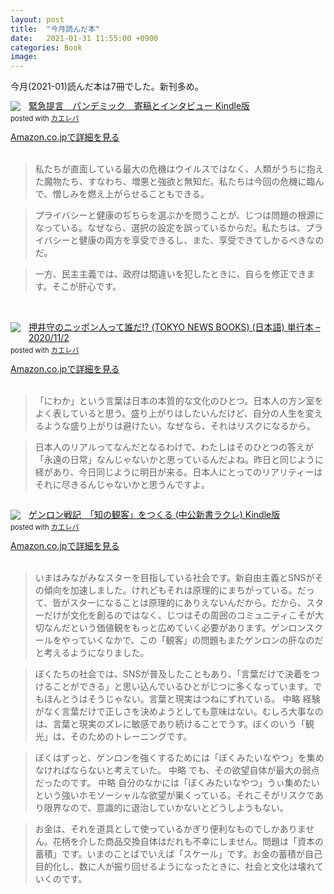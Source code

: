 ```yaml
---
layout: post
title:  "今月読んだ本"
date:   2021-01-31 11:55:00 +0900
categories: Book
image: 
---
```

今月(2021-01)読んだ本は7冊でした。新刊多め。<br>


<div class="krb-amzlt-box" style="margin-bottom:0px;"><div class="krb-amzlt-image" style="float:left;margin:0px 12px 1px 0px;"><a href="https://www.amazon.co.jp/dp/B08JG7BQHK?&linkCode=li2&tag=peipeipe-22&linkId=4d8b4a8e38c084aa1fa3372e58ac4ed7&language=ja_JP&ref_=as_li_ss_il" target="_blank" rel="nofollow" rel="nofollow"><img border="0" src="https://m.media-amazon.com/images/I/41+R8Hbf0FL._SL300_.jpg" ></a><img src="https://ir-jp.amazon-adsystem.com/e/ir?t=peipeipe-22&language=ja_JP&l=li2&o=9&a=B08JG7BQHK" width="1" height="1" border="0" alt="" style="border:none !important; margin:0px !important;" /></div><div class="krb-amzlt-info" style="line-height:120%; margin-bottom: 10px"><div class="krb-amzlt-name" style="margin-bottom:10px;line-height:120%"><a href="https://www.amazon.co.jp/dp/B08JG7BQHK?&linkCode=li2&tag=peipeipe-22&linkId=4d8b4a8e38c084aa1fa3372e58ac4ed7&language=ja_JP&ref_=as_li_ss_il" name="amazletlink" target="_blank" rel="nofollow" rel="nofollow">緊急提言　パンデミック　寄稿とインタビュー Kindle版</a><div class="krb-amzlt-powered-date" style="font-size:80%;margin-top:5px;line-height:120%">posted with <a href="https://kaereba.com/wind/" title="amazlet" target="_blank" rel="nofollow" rel="nofollow">カエレバ</a></div></div><div class="krb-amzlt-detail"></div><div class="krb-amzlt-sub-info" style="float: left;"><div class="krb-amzlt-link" style="margin-top: 5px"><a href="https://www.amazon.co.jp/dp/B08JG7BQHK?&linkCode=li2&tag=peipeipe-22&linkId=4d8b4a8e38c084aa1fa3372e58ac4ed7&language=ja_JP&ref_=as_li_ss_il" name="amazletlink" target="_blank" rel="nofollow" rel="nofollow">Amazon.co.jpで詳細を見る</a></div></div></div><div class="krb-amzlt-footer" style="clear: left"></div></div><br>
<blockquote>
私たちが直面している最大の危機はウイルスではなく、人類がうちに抱えた魔物たち、すなわち、増悪と強欲と無知だ。私たちは今回の危機に臨んで、憎しみを燃え上がらせることもできる。
</blockquote>
<blockquote>
プライバシーと健康のぢちらを選ぶかを問うことが、じつは問題の根源になっている。なぜなら、選択の設定を誤っているからだ。私たちは、プライバシーと健康の両方を享受できるし、また、享受できてしかるべきなのだ。
</blockquote>
<blockquote>
一方、民主主義では、政府は間違いを犯したときに、自らを修正できます。そこが肝心です。
</blockquote><br>
<br>
<div class="krb-amzlt-box" style="margin-bottom:0px;"><div class="krb-amzlt-image" style="float:left;margin:0px 12px 1px 0px;"><a href="https://www.amazon.co.jp/dp/406521470X?&linkCode=li2&tag=peipeipe-22&linkId=68ea27ee01b04ef8f86b60ba61686008&language=ja_JP&ref_=as_li_ss_il" target="_blank" rel="nofollow" rel="nofollow"><img border="0" src="https://m.media-amazon.com/images/I/51p35oimvQL._SL300_.jpg" ></a><img src="https://ir-jp.amazon-adsystem.com/e/ir?t=peipeipe-22&language=ja_JP&l=li2&o=9&a=406521470X" width="1" height="1" border="0" alt="" style="border:none !important; margin:0px !important;" /></div><div class="krb-amzlt-info" style="line-height:120%; margin-bottom: 10px"><div class="krb-amzlt-name" style="margin-bottom:10px;line-height:120%"><a href="https://www.amazon.co.jp/dp/406521470X?&linkCode=li2&tag=peipeipe-22&linkId=68ea27ee01b04ef8f86b60ba61686008&language=ja_JP&ref_=as_li_ss_il" name="amazletlink" target="_blank" rel="nofollow" rel="nofollow">押井守のニッポン人って誰だ!? (TOKYO NEWS BOOKS) (日本語) 単行本 – 2020/11/2</a><div class="krb-amzlt-powered-date" style="font-size:80%;margin-top:5px;line-height:120%">posted with <a href="https://kaereba.com/wind/" title="amazlet" target="_blank" rel="nofollow" rel="nofollow">カエレバ</a></div></div><div class="krb-amzlt-detail"></div><div class="krb-amzlt-sub-info" style="float: left;"><div class="krb-amzlt-link" style="margin-top: 5px"><a href="https://www.amazon.co.jp/dp/406521470X?&linkCode=li2&tag=peipeipe-22&linkId=68ea27ee01b04ef8f86b60ba61686008&language=ja_JP&ref_=as_li_ss_il" name="amazletlink" target="_blank" rel="nofollow" rel="nofollow">Amazon.co.jpで詳細を見る</a></div></div></div><div class="krb-amzlt-footer" style="clear: left"></div></div><br>
<blockquote>
「にわか」という言葉は日本の本質的な文化のひとつ。日本人の方ン室をよく表していると思う。盛り上がりはしたいんだけど、自分の人生を変えるような盛り上がりは避けたい。なぜなら、それはリスクになるから。
</blockquote>
<blockquote>
日本人のリアルってなんだとなるわけで、わたしはそのひとつの答えが「永遠の日常」なんじゃないかと思っているんだよね。昨日と同じように経があり、今日同じように明日が来る。日本人にとってのリアリティーはそれに尽きるんじゃないかと思うんですよ。
</blockquote><br>
<div class="krb-amzlt-box" style="margin-bottom:0px;"><div class="krb-amzlt-image" style="float:left;margin:0px 12px 1px 0px;"><a href="https://www.amazon.co.jp/dp/B08Q39PN6K?&linkCode=li2&tag=peipeipe-22&linkId=c3970e44fb73066fc2703f50e5bb2d3a&language=ja_JP&ref_=as_li_ss_il" target="_blank" rel="nofollow" rel="nofollow"><img border="0" src="https://m.media-amazon.com/images/I/51qOoQTqHvL._SL300_.jpg" ></a><img src="https://ir-jp.amazon-adsystem.com/e/ir?t=peipeipe-22&language=ja_JP&l=li2&o=9&a=B08Q39PN6K" width="1" height="1" border="0" alt="" style="border:none !important; margin:0px !important;" /></div><div class="krb-amzlt-info" style="line-height:120%; margin-bottom: 10px"><div class="krb-amzlt-name" style="margin-bottom:10px;line-height:120%"><a href="https://www.amazon.co.jp/dp/B08Q39PN6K?&linkCode=li2&tag=peipeipe-22&linkId=c3970e44fb73066fc2703f50e5bb2d3a&language=ja_JP&ref_=as_li_ss_il" name="amazletlink" target="_blank" rel="nofollow" rel="nofollow">ゲンロン戦記　「知の観客」をつくる (中公新書ラクレ) Kindle版</a><div class="krb-amzlt-powered-date" style="font-size:80%;margin-top:5px;line-height:120%">posted with <a href="https://kaereba.com/wind/" title="amazlet" target="_blank" rel="nofollow" rel="nofollow">カエレバ</a></div></div><div class="krb-amzlt-detail"></div><div class="krb-amzlt-sub-info" style="float: left;"><div class="krb-amzlt-link" style="margin-top: 5px"><a href="https://www.amazon.co.jp/dp/B08Q39PN6K?&linkCode=li2&tag=peipeipe-22&linkId=c3970e44fb73066fc2703f50e5bb2d3a&language=ja_JP&ref_=as_li_ss_il" name="amazletlink" target="_blank" rel="nofollow" rel="nofollow">Amazon.co.jpで詳細を見る</a></div></div></div><div class="krb-amzlt-footer" style="clear: left"></div></div><br>
<blockquote>
いまはみながみなスターを目指している社会です。新自由主義とSNSがその傾向を加速しました。けれどもそれは原理的にまちがっている。だって、皆がスターになることは原理的にありえないんだから。だから、スターだけが文化を創るのではなく、じつはその周囲のコミュニティこそが大切なんだという価値観をもっと広めていく必要があります。ゲンロンスクールをやっていくなかで、この「観客」の問題もまたゲンロンの肝なのだと考えるようになりました。
</blockquote>
<blockquote>
ぼくたちの社会では、SNSが普及したこともあり、「言葉だけで決着をつけることができる」と思い込んでいるひとがじつに多くなっています。でもほんとうはそうじゃない。言葉と現実はつねにずれている。
中略
経験がなく言葉だけで正しさを決めようとしても意味はない。むしろ大事なのは、言葉と現実のズレに敏感であり続けることでうす。ぼくのいう「観光」は、そのためのトレーニングです。
</blockquote>
<blockquote>
ぼくはずっと、ゲンロンを強くするためには「ぼくみたいなやつ」を集めなければならないと考えていた。
中略
でも、その欲望自体が最大の弱点だったのです。
中略
自分のなかには「ぼくみたいなやつ」うぃ集めたいという強いホモソーシャルな欲望が巣くっている。それこそがリスクであり限界なので、意識的に退治していかないとどうしようもない。
</blockquote>
<blockquote>
お金は、それを道具として使っているかぎり便利なものでしかありません。花柄を介した商品交換自体はだれも不幸にしません。問題は「資本の蓄積」です。いまのことばでいえば「スケール」です。お金の蓄積が自己目的化し、数に人が振り回せるようになったときに、社会と文化は壊れていくのです。
</blockquote><br>